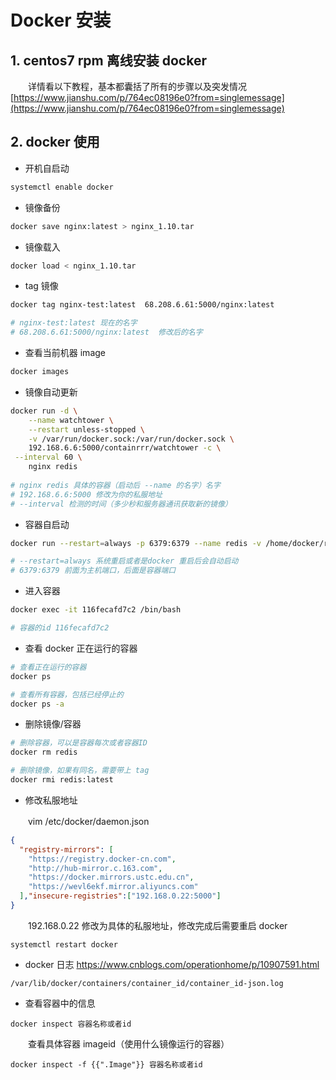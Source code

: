 # Docker 安装

## 1. centos7 rpm 离线安装 docker

　　详情看以下教程，基本都囊括了所有的步骤以及突发情况  
[https://www.jianshu.com/p/764ec08196e0?from=singlemessage](https://www.jianshu.com/p/764ec08196e0?from=singlemessage)

## 2. docker 使用

* 开机自启动

```sh
systemctl enable docker
```

* 镜像备份

```sh
docker save nginx:latest > nginx_1.10.tar
```

* 镜像载入

```sh
docker load < nginx_1.10.tar
```

* tag 镜像

```sh
docker tag nginx-test:latest  68.208.6.61:5000/nginx:latest

# nginx-test:latest 现在的名字
# 68.208.6.61:5000/nginx:latest  修改后的名字
```

* 查看当前机器 image

```sh
docker images
```

* 镜像自动更新

```sh
docker run -d \
    --name watchtower \
    --restart unless-stopped \
    -v /var/run/docker.sock:/var/run/docker.sock \
    192.168.6.6:5000/containrrr/watchtower -c \
 --interval 60 \
    nginx redis
    
# nginx redis 具体的容器（启动后 --name 的名字）名字    
# 192.168.6.6:5000 修改为你的私服地址
# --interval 检测的时间（多少秒和服务器通讯获取新的镜像）
```

* 容器自启动

```sh
docker run --restart=always -p 6379:6379 --name redis -v /home/docker/redis/conf/redis.conf:/etc/redis/redis.conf -v /home/docker/redis/data:/data -d redis:6.0.9 redis-server /etc/redis/redis.conf --appendonly yes

# --restart=always 系统重启或者是docker 重启后会自动启动
# 6379:6379 前面为主机端口，后面是容器端口
```

* 进入容器

```sh
docker exec -it 116fecafd7c2 /bin/bash

# 容器的id 116fecafd7c2
```

* 查看 docker 正在运行的容器

```sh
# 查看正在运行的容器
docker ps

# 查看所有容器，包括已经停止的
docker ps -a
```

* 删除镜像/容器

```sh
# 删除容器，可以是容器每次或者容器ID
docker rm redis

# 删除镜像，如果有同名，需要带上 tag
docker rmi redis:latest
```

* 修改私服地址

　　vim /etc/docker/daemon.json

```json
{
  "registry-mirrors": [
    "https://registry.docker-cn.com",
    "http://hub-mirror.c.163.com",
    "https://docker.mirrors.ustc.edu.cn",
    "https://wevl6ekf.mirror.aliyuncs.com"
  ],"insecure-registries":["192.168.0.22:5000"]
}
```

　　192.168.0.22  修改为具体的私服地址，修改完成后需要重启 docker

```
systemctl restart docker
```

* docker 日志
  https://www.cnblogs.com/operationhome/p/10907591.html

```
/var/lib/docker/containers/container_id/container_id-json.log
```

* 查看容器中的信息

```
docker inspect 容器名称或者id
```

　　查看具体容器 imageid（使用什么镜像运行的容器）

```
docker inspect -f {{".Image"}} 容器名称或者id 
```

